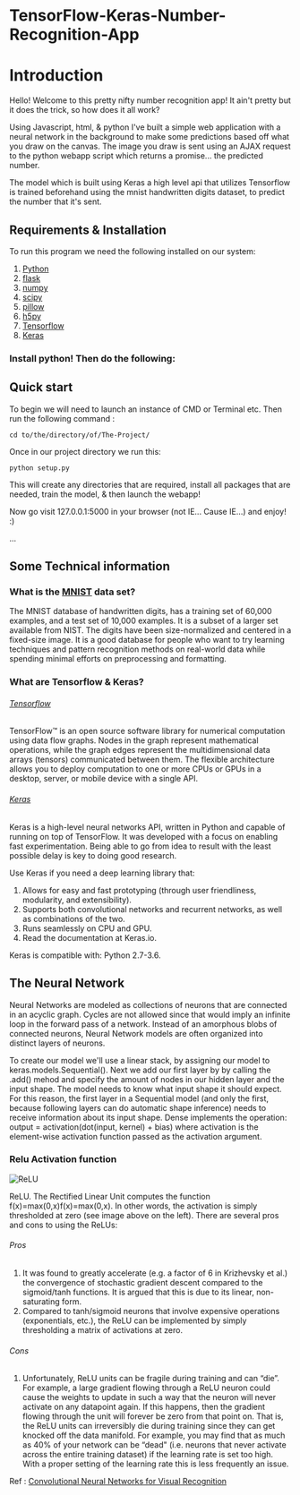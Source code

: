 # TensorFlow-Keras-Number-Recognition-App

# Introduction
Hello! Welcome to this pretty nifty number recognition app! It ain't pretty but it does the trick, so how does it all work?

Using Javascript, html, & python I've built a simple web application with a  neural network in the background to make some predictions based off what you draw on the canvas. The image you draw is sent using an AJAX request to the python webapp script which returns a promise... the predicted number.

The model which is built using Keras a high level api that utilizes Tensorflow is trained beforehand using the mnist handwritten digits dataset, to predict the number that it's sent.

## Requirements & Installation

To run this program we need the following installed on our system:

 1. [Python](https://www.python.org/downloads/)
 2. [flask](http://flask.pocoo.org/)
 2. [numpy](http://www.numpy.org/)
 2. [scipy](https://www.scipy.org/)
 2. [pillow](https://python-pillow.org/)
 2. [h5py](http://www.h5py.org/)
 2. [Tensorflow](https://www.tensorflow.org/install/)
 2. [Keras](https://keras.io/)

 ### Install python! Then do the following:

## Quick start
To begin we will need to launch an instance of CMD or Terminal etc.
Then run the following command :

`cd to/the/directory/of/The-Project/`

Once in our project directory we run this:

`python setup.py`

This will create any directories that are required, install all packages that are needed, train the model, & then launch the webapp!

Now go visit 127.0.0.1:5000 in your browser (not IE... Cause IE...) and enjoy! :)

...

## Some Technical information

### What is the [MNIST](http://yann.lecun.com/exdb/mnist/) data set?

The MNIST database of handwritten digits, has a training set of 60,000 examples, and a test set of 10,000 examples. It is a subset of a larger set available from NIST. The digits have been size-normalized and centered in a fixed-size image.
It is a good database for people who want to try learning techniques and pattern recognition methods on real-world data while spending minimal efforts on preprocessing and formatting.

### What are Tensorflow & Keras?

###### [Tensorflow](https://www.tensorflow.org/)

TensorFlow™ is an open source software library for numerical computation using data flow graphs. Nodes in the graph represent mathematical operations, while the graph edges represent the multidimensional data arrays (tensors) communicated between them. The flexible architecture allows you to deploy computation to one or more CPUs or GPUs in a desktop, server, or mobile device with a single API.

###### [Keras](https://keras.io/)

Keras is a high-level neural networks API, written in Python and capable of running on top of TensorFlow. It was developed with a focus on enabling fast experimentation. Being able to go from idea to result with the least possible delay is key to doing good research.

Use Keras if you need a deep learning library that:

1. Allows for easy and fast prototyping (through user friendliness, modularity, and extensibility).
2. Supports both convolutional networks and recurrent networks, as well as combinations of the two.
3. Runs seamlessly on CPU and GPU.
4. Read the documentation at Keras.io.

Keras is compatible with: Python 2.7-3.6.

## The Neural Network

Neural Networks are modeled as collections of neurons that are connected in an acyclic graph. Cycles are not allowed since that would imply an infinite loop in the forward pass of a network. Instead of an amorphous blobs of connected neurons, Neural Network models are often organized into distinct layers of neurons.

To create our model we'll use a linear stack, by assigning our model to keras.models.Sequential(). Next we add our first layer by by calling the .add() mehod and specify the amount of nodes in our hidden layer and the input shape. The model needs to know what input shape it should expect. For this reason, the first layer in a Sequential model (and only the first, because following layers can do automatic shape inference) needs to receive information about its input shape. Dense implements the operation: output = activation(dot(input, kernel) + bias) where activation is the element-wise activation function passed as the activation argument.

### Relu Activation function

![ReLU](http://cs231n.github.io/assets/nn1/relu.jpega)

ReLU. The Rectified Linear Unit computes the function f(x)=max(0,x)f(x)=max(0,x). In other words, the activation is simply thresholded at zero (see image above on the left). There are several pros and cons to using the ReLUs:

###### Pros
1. It was found to greatly accelerate (e.g. a factor of 6 in Krizhevsky et al.) the convergence of stochastic gradient descent compared to the sigmoid/tanh functions. It is argued that this is due to its linear, non-saturating form.
2.  Compared to tanh/sigmoid neurons that involve expensive operations (exponentials, etc.), the ReLU can be implemented by simply thresholding a matrix of activations at zero.

###### Cons
1. Unfortunately, ReLU units can be fragile during training and can “die”. For example, a large gradient flowing through a ReLU neuron could cause the weights to update in such a way that the neuron will never activate on any datapoint again. If this happens, then the gradient flowing through the unit will forever be zero from that point on. That is, the ReLU units can irreversibly die during training since they can get knocked off the data manifold. For example, you may find that as much as 40% of your network can be “dead" (i.e. neurons that never activate across the entire training dataset) if the learning rate is set too high. With a proper setting of the learning rate this is less frequently an issue.

Ref : [Convolutional Neural Networks for Visual Recognition](http://cs231n.github.io/neural-networks-1/)

